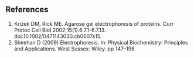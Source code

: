 ## References

1. Krizek DM, Rick ME. Agarose gel electrophoresis of proteins. Curr Protoc Cell Biol.2002;15(1):6.7.1-6.7.13. doi:10.1002/0471143030.cb0607s15.
2. Sheehan D (2009) Electrophoresis. In: Physical Biochemistry: Principles and Applications. West Sussex: Wiley. pp 147–198
